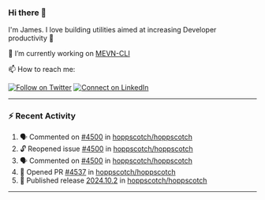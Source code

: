 ### Hi there 👋

I'm James. I love building utilities aimed at increasing Developer productivity :raised_hands: 

🔭 I’m currently working on [MEVN-CLI](https://github.com/madlabsinc/mevn-cli)

📫 How to reach me:

[![Follow on Twitter](https://img.shields.io/badge/--twitter?label=Twitter&logo=Twitter&style=social)](https://twitter.com/james_madhacks) [![Connect on LinkedIn](https://img.shields.io/badge/--linkedin?label=LinkedIn&logo=LinkedIn&style=social)](https://www.linkedin.com/in/jamesgeorge007)

---

### :zap: Recent Activity

<!--START_SECTION:activity-->
1. 🗣 Commented on [#4500](https://github.com/hoppscotch/hoppscotch/issues/4500#issuecomment-2479043757) in [hoppscotch/hoppscotch](https://github.com/hoppscotch/hoppscotch)
2. 🔓 Reopened issue [#4500](https://github.com/hoppscotch/hoppscotch/issues/4500) in [hoppscotch/hoppscotch](https://github.com/hoppscotch/hoppscotch)
3. 🗣 Commented on [#4500](https://github.com/hoppscotch/hoppscotch/issues/4500#issuecomment-2475848180) in [hoppscotch/hoppscotch](https://github.com/hoppscotch/hoppscotch)
4. 💪 Opened PR [#4537](https://github.com/hoppscotch/hoppscotch/pull/4537) in [hoppscotch/hoppscotch](https://github.com/hoppscotch/hoppscotch)
5. 🚀 Published release [2024.10.2](https://github.com/hoppscotch/hoppscotch/releases/tag/2024.10.2) in [hoppscotch/hoppscotch](https://github.com/hoppscotch/hoppscotch)
<!--END_SECTION:activity-->

---

<!--
**jamesgeorge007/jamesgeorge007** is a ✨ _special_ ✨ repository because its `README.md` (this file) appears on your GitHub profile.

Here are some ideas to get you started:

- 🌱 I’m currently learning ...
- 👯 I’m looking to collaborate on ...
- 🤔 I’m looking for help with ...
- 💬 Ask me about ...
- 😄 Pronouns: ...
- ⚡ Fun fact: ...
-->
